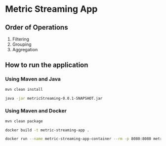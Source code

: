 # Metric Streaming App

## Order of Operations

1. Filtering
2. Grouping
3. Aggregation

## How to run the application

### Using Maven and Java

```sh
mvn clean install
```

```sh
java -jar metricStreaming-0.0.1-SNAPSHOT.jar
```

### Using Maven and Docker

```sh
mvn clean package
```

```sh
docker build -t metric-streaming-app .
```

```sh
docker run --name metric-streaming-app-container --rm -p 8080:8080 metric-streaming-app
```
